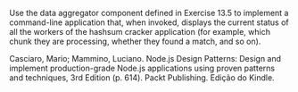 Use the data aggregator component defined in Exercise 13.5 to implement a command-line application that, when invoked, displays the current status of all the workers of the hashsum cracker application (for example, which chunk they are processing, whether they found a match, and so on).

Casciaro, Mario; Mammino, Luciano. Node.js Design Patterns: Design and implement production-grade Node.js applications using proven patterns and techniques, 3rd Edition (p. 614). Packt Publishing. Edição do Kindle. 